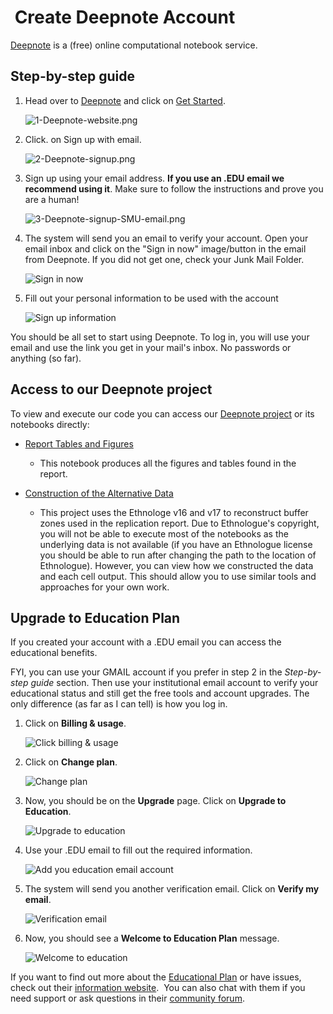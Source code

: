 #  Create Deepnote Account

[Deepnote](https://deepnote.com/) is a (free) online computational notebook service.

## Step-by-step guide

1.  Head over to [Deepnote](https://deepnote.com/) and click on [Get Started](https://deepnote.com/sign-up).  

    ![1-Deepnote-website.png](canvas_uploaded_img/1-Deepnote-website.png)  
      
    
2.  Click. on Sign up with email.  

    ![2-Deepnote-signup.png](canvas_uploaded_img/2-Deepnote-signup.png)  
      
    
3.  Sign up using your email address. **If you use an .EDU email we recommend using it**. Make sure to follow the instructions and prove you are a human!  

    ![3-Deepnote-signup-SMU-email.png](canvas_uploaded_img/3-Deepnote-signup-SMU-email.png)  
      
    
4.  The system will send you an email to verify your account. Open your email inbox and click on the "Sign in now" image/button in the email from Deepnote. If you did not get one, check your Junk Mail Folder.  

    ![Sign in now](canvas_uploaded_img/4-Deepnote-signup-email.png)  
      
    
5.  Fill out your personal information to be used with the account  

    ![Sign up information](canvas_uploaded_img/5-Deepnote-signup-info.png)  

You should be all set to start using Deepnote. To log in, you will use your email and use the link you get in your mail's inbox. No passwords or anything (so far). 

## Access to our Deepnote project

To view and execute our code you can access our [Deepnote project](https://deepnote.com/join-team?token=1caea1e0f7cc466) or its notebooks directly:

- [Report Tables and Figures](https://deepnote.com/workspace/replication-dickens-2022-ff5e06ca-d8fd-4344-b73c-7d07c01f9c63/project/1-Report-Tables-and-Figures-2158a300-6955-4725-92f2-79476c32a378) 
    - This notebook produces all the figures and tables found in the report.

- [Construction of the Alternative Data](https://deepnote.com/workspace/replication-dickens-2022-ff5e06ca-d8fd-4344-b73c-7d07c01f9c63/project/2-Construction-of-the-Alternative-Data-4a945f27-2c4c-4244-8f3b-ab6dff812a2f)
    - This project uses the Ethnologe v16 and v17 to reconstruct buffer zones used in the replication report. Due to Ethnologue's copyright, you will not be able to execute most of the notebooks as the underlying data is not available (if you have an Ethnologue license you should be able to run after changing the path to the location of Ethnologue). However, you can view how we constructed the data and each cell output. This should allow you to use similar tools and approaches for your own work.

## Upgrade to Education Plan      
    
If you created your account with a .EDU email you can access the educational benefits.

FYI, you can use your GMAIL account if you prefer in step 2 in the *Step-by-step guide* section. Then use your institutional email account to verify your educational status and still get the free tools and account upgrades. The only difference (as far as I can tell) is how you log in.

1.  Click on **Billing & usage**.  

    ![Click billing & usage](canvas_uploaded_img/12-Deepnote-click-billing-and-usage.png)  
      
    
2.  Click on **Change plan**.  

    ![Change plan](canvas_uploaded_img/12-Deepnote-billing-and-usage.png)  
      
    
3.  Now, you should be on the **Upgrade** page. Click on **Upgrade to Education**.  

    ![Upgrade to education](canvas_uploaded_img/13-Deepnote-upgrade-education.png)  
      
    
4.  Use your .EDU email to fill out the required information.  

    ![Add you education email account](canvas_uploaded_img/14-Deepnote-education-plan-email.png)  
      
    
5.  The system will send you another verification email. Click on **Verify my email**.  

    ![Verification email](canvas_uploaded_img/15-Deepnote-verification-email.png)  
      
    
6.  Now, you should see a **Welcome to Education Plan** message.  

    ![Welcome to education](canvas_uploaded_img/16-Deepnote-welcome-education-plan.png)  

If you want to find out more about the [Educational Plan](https://deepnote.com/docs/edu-verification) or have issues, check out their [information website](https://deepnote.com/docs/edu-verification).  You can also chat with them if you need support or ask questions in their [community forum](https://community.deepnote.com/home).
